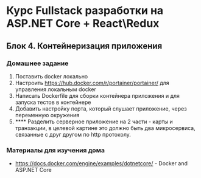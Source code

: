 # Курс Fullstack разработки на ASP.NET Core + React\Redux

## Блок 4. Контейнеризация приложения

### Домашнее задание

1. Поставить docker локально
2. Настроить <https://hub.docker.com/r/portainer/portainer/> для управления локальным docker
3. Написать Dockerfile для сборки контейнера приложения и для запуска тестов в контейнере
4. Добавить настройку порта, который слушает приложение, через переменную окружения
5. \*\*\*\* Разделить серверное приложение на 2 части - карты и транзакции, в целевой картине это должно быть два микросервиса, связанные с друг другом по http протоколу.

### Материалы для изучения дома

- <https://docs.docker.com/engine/examples/dotnetcore/> - Docker and ASP.NET Core